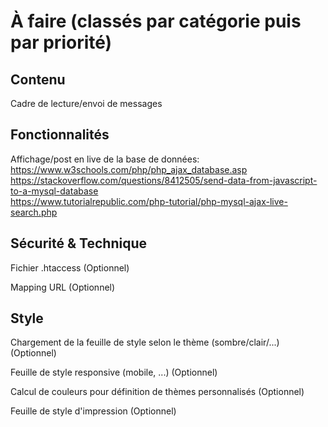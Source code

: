 # À faire (classés par catégorie puis par priorité)

## Contenu

Cadre de lecture/envoi de messages

## Fonctionnalités

Affichage/post en live de la base de données:  
https://www.w3schools.com/php/php_ajax_database.asp  
https://stackoverflow.com/questions/8412505/send-data-from-javascript-to-a-mysql-database  
https://www.tutorialrepublic.com/php-tutorial/php-mysql-ajax-live-search.php

## Sécurité & Technique

Fichier .htaccess (Optionnel)

Mapping URL (Optionnel)

## Style

Chargement de la feuille de style selon le thème (sombre/clair/...) (Optionnel)

Feuille de style responsive (mobile, ...) (Optionnel)

Calcul de couleurs pour définition de thèmes personnalisés (Optionnel)

Feuille de style d'impression (Optionnel)
